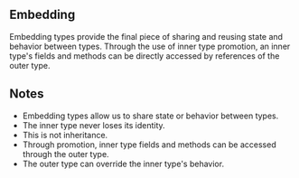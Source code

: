 ## Embedding

Embedding types provide the final piece of sharing and reusing state and behavior between types. Through the use of inner type promotion, an inner type's fields and methods can be directly accessed by references of the outer type.

## Notes

* Embedding types allow us to share state or behavior between types.
* The inner type never loses its identity.
* This is not inheritance.
* Through promotion, inner type fields and methods can be accessed through the outer type.
* The outer type can override the inner type's behavior.
